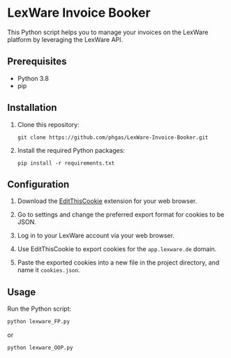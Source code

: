 # LexWare Invoice Booker

This Python script helps you to manage your invoices on the LexWare platform by leveraging the LexWare API.

## Prerequisites

- Python 3.8
- pip

## Installation

1. Clone this repository:

    ```
    git clone https://github.com/phgas/LexWare-Invoice-Booker.git
    ```

2. Install the required Python packages:

    ```
    pip install -r requirements.txt
    ```

## Configuration

1. Download the [EditThisCookie](https://chrome.google.com/webstore/detail/editthiscookie/fngmhnnpilhplaeedifhccceomclgfbg) extension for your web browser.

2. Go to settings and change the preferred export format for cookies to be JSON.

3. Log in to your LexWare account via your web browser.

4. Use EditThisCookie to export cookies for the `app.lexware.de` domain. 

5. Paste the exported cookies into a new file in the project directory, and name it `cookies.json`.

## Usage

Run the Python script:

```bash
python lexware_FP.py
```
or 
```bash
python lexware_OOP.py
```
